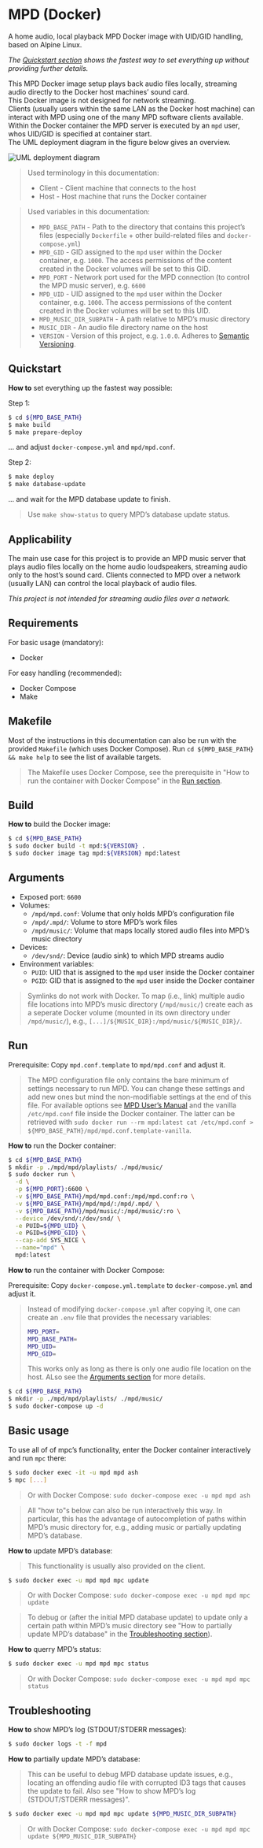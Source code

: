 # MPD (Docker)

A home audio, local playback MPD Docker image with UID/GID handling, based on
Alpine Linux.

*The [Quickstart section](#quickstart) shows the fastest way to set everything
up without providing further details.*

This MPD Docker image setup plays back audio files locally, streaming audio
directly to the Docker host machines’ sound card.  
This Docker image is not designed for network streaming.  
Clients (usually users within the same LAN as the Docker host machine) can
interact with MPD using one of the many MPD software clients available.
Within the Docker container the MPD server is executed by an `mpd` user, whos
UID/GID is specified at container start.  
The UML deployment diagram in the figure below gives an overview.

![UML deployment diagram](./uml-dd-deployment-overview.png "UML deployment diagram")

> Used terminology in this documentation:
> * Client - Client machine that connects to the host
> * Host - Host machine that runs the Docker container

> Used variables in this documentation:
> * `MPD_BASE_PATH` - Path to the directory that contains this project’s files
>   (especially `Dockerfile` + other build-related files and
>   `docker-compose.yml`)
> * `MPD_GID` - GID assigned to the `mpd` user within the Docker container,
>   e.g. `1000`.
>   The access permissions of the content created in the Docker volumes will be
>   set to this GID.
> * `MPD_PORT` - Network port used for the MPD connection (to control the MPD
>   music server), e.g. `6600`
> * `MPD_UID` - UID assigned to the `mpd` user within the Docker container,
>   e.g. `1000`.
>   The access permissions of the content created in the Docker volumes will be
>   set to this UID.
> * `MPD_MUSIC_DIR_SUBPATH` - A path relative to MPD’s music directory
> * `MUSIC_DIR` - An audio file directory name on the host
> * `VERSION` - Version of this project, e.g. `1.0.0`.
>   Adheres to [Semantic Versioning](https://semver.org).

## Quickstart

**How to** set everything up the fastest way possible:

Step 1:

```sh
$ cd ${MPD_BASE_PATH}
$ make build
$ make prepare-deploy
```

... and adjust `docker-compose.yml` and `mpd/mpd.conf`.

Step 2:

```sh
$ make deploy
$ make database-update
```

... and wait for the MPD database update to finish.

> Use `make show-status` to query MPD’s database update status.

## Applicability

The main use case for this project is to provide an MPD music server that plays
audio files locally on the home audio loudspeakers, streaming audio only to the
host’s sound card.
Clients connected to MPD over a network (usually LAN) can control the local
playback of audio files.

*This project is not intended for streaming audio files over a network.*

## Requirements

For basic usage (mandatory):
* Docker

For easy handling (recommended):
* Docker Compose
* Make

## Makefile

Most of the instructions in this documentation can also be run with the
provided `Makefile` (which uses Docker Compose).
Run `cd ${MPD_BASE_PATH} && make help` to see the list of available targets.

> The Makefile uses Docker Compose, see the prerequisite in "How to run the
> container with Docker Compose" in the [Run section](#run).

## Build

**How to** build the Docker image:

```sh
$ cd ${MPD_BASE_PATH}
$ sudo docker build -t mpd:${VERSION} .
$ sudo docker image tag mpd:${VERSION} mpd:latest
```

## Arguments

* Exposed port: `6600`
* Volumes:
    * `/mpd/mpd.conf`: Volume that only holds MPD’s configuration file
    * `/mpd/.mpd/`: Volume to store MPD’s work files
    * `/mpd/music/`: Volume that maps locally stored audio files into MPD’s
      music directory
* Devices:
    * `/dev/snd/`: Device (audio sink) to which MPD streams audio
* Environment variables:
    * `PUID`: UID that is assigned to the `mpd` user inside the Docker container
    * `PGID`: GID that is assigned to the `mpd` user inside the Docker container

> Symlinks do not work with Docker.  To map (i.e., link) multiple audio file
> locations into MPD’s music directory (`/mpd/music/`) create each as a
> seperate Docker volume (mounted in its own directory under `/mpd/music/`),
> e.g., `[...]/${MUSIC_DIR}:/mpd/music/${MUSIC_DIR}/`.

## Run

Prerequisite:
Copy `mpd.conf.template` to `mpd/mpd.conf` and adjust it.

> The MPD configuration file only contains the bare minimum of settings
> necessary to run MPD.
> You can change these settings and add new ones but mind the non-modifiable
> settings at the end of this file.
> For available options see
> [MPD User’s Manual](https://www.musicpd.org/doc/html/user.html#configuration)
> and the vanilla `/etc/mpd.conf` file inside the Docker container.
> The latter can be retrieved with
> `sudo docker run --rm mpd:latest cat /etc/mpd.conf > ${MPD_BASE_PATH}/mpd/mpd.conf.template-vanilla`.

**How to** run the Docker container:

```sh
$ cd ${MPD_BASE_PATH}
$ mkdir -p ./mpd/mpd/playlists/ ./mpd/music/
$ sudo docker run \
  -d \
  -p ${MPD_PORT}:6600 \
  -v ${MPD_BASE_PATH}/mpd/mpd.conf:/mpd/mpd.conf:ro \
  -v ${MPD_BASE_PATH}/mpd/mpd/:/mpd/.mpd/ \
  -v ${MPD_BASE_PATH}/mpd/music/:/mpd/music/:ro \
  --device /dev/snd/:/dev/snd/ \
  -e PUID=${MPD_UID} \
  -e PGID=${MPD_GID} \
  --cap-add SYS_NICE \
  --name="mpd" \
  mpd:latest
```

**How to** run the container with Docker Compose:

Prerequisite:
Copy `docker-compose.yml.template` to `docker-compose.yml` and adjust it.

> Instead of modifying `docker-compose.yml` after copying it, one can create an
> `.env` file that provides the necessary variables:
>
> ```sh
> MPD_PORT=
> MPD_BASE_PATH=
> MPD_UID=
> MPD_GID=
> ```
>
> This works only as long as there is only one audio file location on the host.
> ALso see the [Arguments section](#arguments) for more details.

```sh
$ cd ${MPD_BASE_PATH}
$ mkdir -p ./mpd/mpd/playlists/ ./mpd/music/
$ sudo docker-compose up -d
```

## Basic usage

To use all of of mpc’s functionality, enter the Docker container interactively
and run `mpc` there:

```sh
$ sudo docker exec -it -u mpd mpd ash
$ mpc [...]
```

> Or with Docker Compose:
> `sudo docker-compose exec -u mpd mpd ash`

> All "how to"s below can also be run interactively this way.
> In particular, this has the advantage of autocompletion of paths within MPD’s
> music directory for, e.g., adding music or partially updating MPD’s database.

**How to** update MPD’s database:

> This functionality is usually also provided on the client.

```sh
$ sudo docker exec -u mpd mpd mpc update
```

> Or with Docker Compose:
> `sudo docker-compose exec -u mpd mpd mpc update`

> To debug or (after the initial MPD database update) to update only a certain
> path within MPD’s music directory see "How to partially update MPD’s
> database" in the [Troubleshooting section](#troubleschooting)).

**How to** querry MPD’s status:

```sh
$ sudo docker exec -u mpd mpd mpc status
```

> Or with Docker Compose:
> `sudo docker-compose exec -u mpd mpd mpc status`

## Troubleshooting

**How to** show MPD’s log (STDOUT/STDERR messages):

```sh
$ sudo docker logs -t -f mpd
```

**How to** partially update MPD’s database:

> This can be useful to debug MPD database update issues, e.g., locating an
> offending audio file with corrupted ID3 tags that causes the update to fail.
> Also see "How to show MPD’s log (STDOUT/STDERR messages)".

```sh
$ sudo docker exec -u mpd mpd mpc update ${MPD_MUSIC_DIR_SUBPATH}
```

> Or with Docker Compose:
> `sudo docker-compose exec -u mpd mpd mpc update ${MPD_MUSIC_DIR_SUBPATH}`
